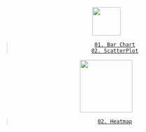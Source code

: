<div align="center">
<img width="65px" height="auto" src="https://raw.githubusercontent.com/d3/d3-logo/master/d3.png">

> [`01. Bar Chart`](https://nubisub.github.io/d3/bar/)  
> [`02. ScatterPlot`](https://nubisub.github.io/d3/scatterplot/)


<img width="120px" height="auto" src="https://images.prismic.io/plotly-marketing-website-2/69e12d6a-fb65-4b6e-8423-9465a29c6028_plotly-logo-lg.png?auto=compress,format
">
> [`02. Heatmap`](https://nubisub.github.io/d3/heatmap/)
</div>





